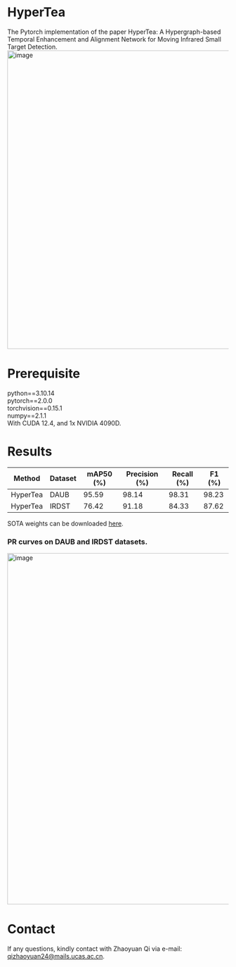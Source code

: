 # HyperTea
The Pytorch implementation of the paper HyperTea: A Hypergraph-based Temporal Enhancement and Alignment Network for Moving Infrared Small Target Detection.
<img width="1958" height="678" alt="image" src="https://github.com/user-attachments/assets/f4081780-c4df-4249-ae78-24d5cfc77fec" />

# Prerequisite
python==3.10.14  
pytorch==2.0.0  
torchvision==0.15.1  
numpy==2.1.1  
With CUDA 12.4, and 1x NVIDIA 4090D.

# Results
| Method | Dataset | mAP50 (%) | Precision (%) | Recall (%) | F1 (%) |
|--------|---------|-----------|---------------|------------|--------|
| HyperTea | DAUB    | 95.59     | 98.14         | 98.31      | 98.23  |
| HyperTea | IRDST   | 76.42     | 91.18         | 84.33      | 87.62  |
SOTA weights can be downloaded [here](https://pan.baidu.com/s/18BezWbztMub-GcMmIm1ZuQ?pwd=2025).
### PR curves on DAUB and IRDST datasets.
<img width="521" height="798" alt="image" src="https://github.com/user-attachments/assets/679e921f-b620-49eb-83a3-641c746a68ae" />

# Contact
If any questions, kindly contact with Zhaoyuan Qi via e-mail: qizhaoyuan24@mails.ucas.ac.cn.

